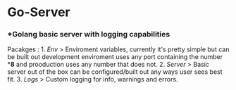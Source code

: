 # Go-Server
###  ***Golang basic server with logging capabilities**
  
 Pacakges
: 1. *Env* > Enviroment variables, currently it's pretty simple but can be built out development enviroment uses any port containing the number ***8** and prooduction uses any number that does not.
  2. *Server* > Basic server out of the box can be configured/built out any ways user sees best fit.
  3. *Logs* >  Custom logging for info, warnings and errors. 
